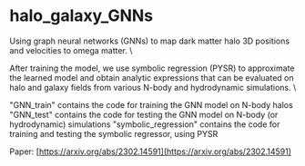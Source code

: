 # halo_galaxy_GNNs
Using graph neural networks (GNNs) to map dark matter halo 3D positions and velocities to omega matter. \

After training the model, we use symbolic regression (PYSR) to approximate the learned model and obtain analytic expressions that can be evaluated on halo and galaxy fields from various N-body and hydrodynamic simulations. \

  "GNN_train" contains the code for training the GNN model on N-body halos
  "GNN_test" contains the code for testing the GNN model on N-body (or hydrodynamic) simulations
  "symbolic_regression" contains the code for training and testing the symbolic regressor, using PYSR

Paper: [https://arxiv.org/abs/2302.14591](https://arxiv.org/abs/2302.14591)
